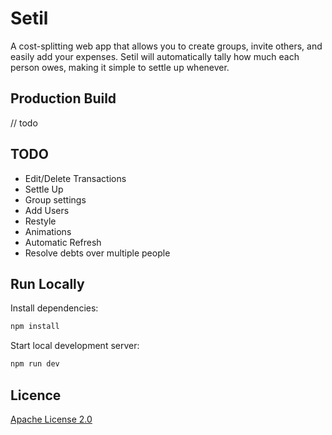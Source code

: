 # Setil

A cost-splitting web app that allows you to create groups, invite others, and easily add your expenses. Setil will automatically tally how much each person owes, making it simple to settle up whenever.

## Production Build

// todo

## TODO

- Edit/Delete Transactions
- Settle Up
- Group settings
- Add Users
- Restyle
- Animations
- Automatic Refresh
- Resolve debts over multiple people

## Run Locally

Install dependencies:

```bash
npm install
```

Start local development server:

```bash
npm run dev
```

## Licence

[Apache License 2.0](LICENSE)
